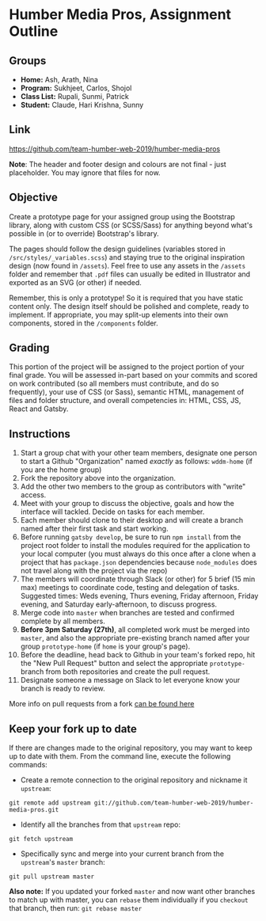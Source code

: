 # Humber Media Pros, Assignment Outline

## Groups
- **Home:** Ash, Arath, Nina
- **Program:** Sukhjeet, Carlos, Shojol
- **Class List:** Rupali, Sunmi, Patrick
- **Student:** Claude, Hari Krishna, Sunny

## Link
<https://github.com/team-humber-web-2019/humber-media-pros>

**Note**: The header and footer design and colours are not final - just placeholder. You may ignore that files for now.

## Objective
Create a prototype page for your assigned group using the Bootstrap library, along with custom CSS (or SCSS/Sass) for anything beyond what's possible in (or to override) Bootstrap's library. 

The pages should follow the design guidelines (variables stored in `/src/styles/_variables.scss`) and staying true to the original inspiration design (now found in `/assets`). Feel free to use any assets in the `/assets` folder and remember that `.pdf` files can usually be edited in Illustrator and exported as an SVG (or other) if needed.

Remember, this is only a prototype! So it is required that you have static content only. The design itself should be polished and complete, ready to implement. If appropriate, you may split-up elements into their own components, stored in the `/components` folder.

## Grading
This portion of the project will be assigned to the project portion of your final grade. You will be assessed in-part based on your commits and scored on work contributed (so all members must contribute, and do so frequently), your use of CSS (or Sass), semantic HTML, management of files and folder structure, and overall competencies in: HTML, CSS, JS, React and Gatsby.

## Instructions
1. Start a group chat with your other team members, designate one person to start a Github "Organization" named _exactly_ as follows: `wddm-home` (if you are the home group)
2. Fork the repository above into the organization.
3. Add the other two members to the group as contributors with "write" access.
4. Meet with your group to discuss the objective, goals and how the interface will tackled. Decide on tasks for each member.
5. Each member should clone to their desktop and will create a branch named after their first task and start working.
6. Before running `gatsby develop`, be sure to run `npm install` from the project root folder to install the modules required for the application to your local computer (you must always do this once after a clone when a project that has `package.json` dependencies because `node_modules` does not travel along with the project via the repo)
7. The members will coordinate through Slack (or other) for 5 brief (15 min max) meetings to coordinate code, testing and delegation of tasks. Suggested times: Weds evening, Thurs evening, Friday afternoon, Friday evening, and Saturday early-afternoon, to discuss progress.
8. Merge code into `master` when branches are tested and confirmed complete by all members.
9. **Before 3pm Saturday (27th)**, all completed work must be merged into `master`, and also the appropriate pre-existing branch named after your group `prototype-home` (if `home` is your group's page).
10. Before the deadline, head back to Github in your team's forked repo, hit the "New Pull Request" button and select the appropriate `prototype-` branch from both repositories and create the pull request.
11. Designate someone a message on Slack to let everyone know your branch is ready to review.

More info on pull requests from a fork [can be found here](https://help.github.com/en/articles/creating-a-pull-request-from-a-fork)

## Keep your fork up to date

If there are changes made to the original repository, you may want to keep up to date with them. From the command line, execute the following commands:

- Create a remote connection to the original repository and nickname it `upstream`:
```shell
git remote add upstream git://github.com/team-humber-web-2019/humber-media-pros.git
```

- Identify all the branches from that `upstream` repo:
```shell
git fetch upstream
```

- Specifically sync and merge into your current branch from the `upstream`'s `master` branch:
```shell
git pull upstream master
```

**Also note:** If you updated your forked `master` and now want other branches to match up with master, you can  `rebase` them individually if you `checkout` that branch, then run: `git rebase master`